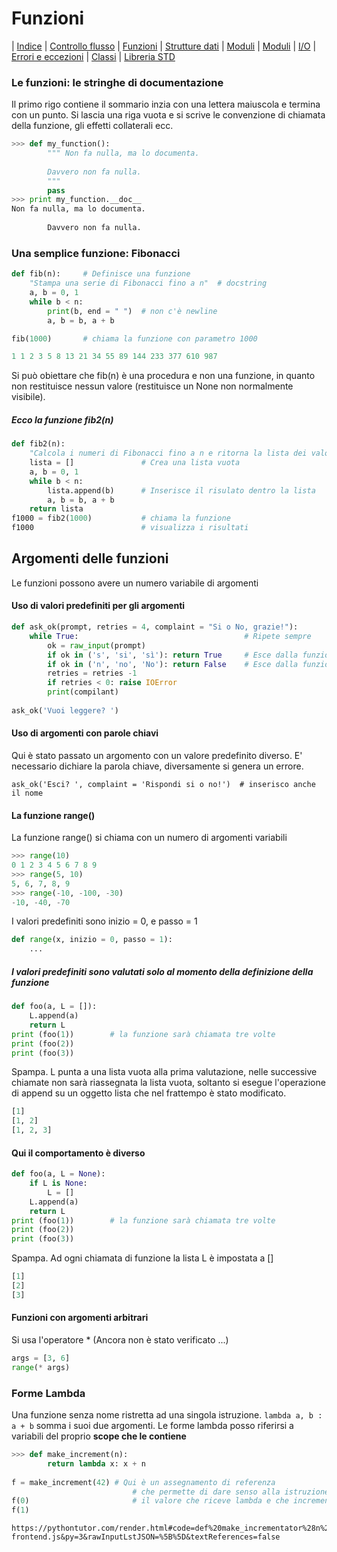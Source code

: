 # Funzioni

| [Indice](readme.md) | [Controllo flusso](flusso.md) | [Funzioni](funzioni.md) | [Strutture dati](strutture.md) | [Moduli](moduli.md) | [Moduli](moduli.md) | [I/O](io.md) | [Errori e eccezioni](errori.md) | [Classi](classi.md) | [Libreria STD](libreria.md)

### Le funzioni: le stringhe di documentazione
Il primo rigo contiene il sommario inzia con una lettera maiuscola e termina con un punto.
Si lascia una riga vuota e si scrive le convenzione di chiamata della funzione,
gli effetti collaterali ecc.
```PYTHON
>>> def my_function():
        """ Non fa nulla, ma lo documenta.
        
        Davvero non fa nulla.
        """
        pass
>>> print my_function.__doc__
Non fa nulla, ma lo documenta.
        
        Davvero non fa nulla.

```
### Una semplice funzione: Fibonacci 
```PYTHON
def fib(n):     # Definisce una funzione
    "Stampa una serie di Fibonacci fino a n"  # docstring
    a, b = 0, 1
    while b < n:
        print(b, end = " ")  # non c'è newline
        a, b = b, a + b

fib(1000)       # chiama la funzione con parametro 1000

1 1 2 3 5 8 13 21 34 55 89 144 233 377 610 987 
```
Si può obiettare che fib(n) è una procedura e non una funzione, in quanto
non restituisce nessun valore (restituisce un None non normalmente visibile).

##### Ecco la funzione fib2(n)
```PYTHON
def fib2(n):
    "Calcola i numeri di Fibonacci fino a n e ritorna la lista dei valori"
    lista = []               # Crea una lista vuota
    a, b = 0, 1
    while b < n:
        lista.append(b)      # Inserisce il risulato dentro la lista
        a, b = b, a + b
    return lista
f1000 = fib2(1000)           # chiama la funzione
f1000                        # visualizza i risultati
```

## Argomenti delle funzioni

Le funzioni possono avere un numero variabile di argomenti

#### Uso di valori predefiniti per gli argomenti


```PYTHON
def ask_ok(prompt, retries = 4, complaint = "Si o No, grazie!"):
    while True:                                     # Ripete sempre
        ok = raw_input(prompt)
        if ok in ('s', 'si', 'sì'): return True     # Esce dalla funzione
        if ok in ('n', 'no', 'No'): return False    # Esce dalla funzione
        retries = retries -1
        if retries < 0: raise IOError
        print(compilant)
        
ask_ok('Vuoi leggere? ')
```
#### Uso di argomenti con parole chiavi
Qui è stato passato un argomento con un valore predefinito diverso.
E' necessario dichiare la parola chiave, diversamente si genera un errore.
```
ask_ok('Esci? ', complaint = 'Rispondi si o no!')  # inserisco anche il nome
```
#### La funzione range()
La funzione range() si chiama con un numero di argomenti variabili

```PYTHON
>>> range(10)
0 1 2 3 4 5 6 7 8 9
>>> range(5, 10)
5, 6, 7, 8, 9
>>> range(-10, -100, -30)
-10, -40, -70
```
I valori predefiniti sono inizio = 0, e passo = 1
```PYTHON
def range(x, inizio = 0, passo = 1):
    ...
```


##### I valori predefiniti sono valutati solo al momento della definizione della funzione

```PYTHON
def foo(a, L = []):
    L.append(a)
    return L  
print (foo(1))        # la funzione sarà chiamata tre volte
print (foo(2))
print (foo(3))
```
Spampa. L punta a una lista vuota alla prima valutazione, nelle successive chiamate non sarà
riassegnata la lista vuota, soltanto si esegue l'operazione di append su un oggetto lista
che nel frattempo è stato modificato.
```PYTHON
[1]
[1, 2]
[1, 2, 3]
```
#### Qui il comportamento è diverso
```PYTHON
def foo(a, L = None):
    if L is None:
        L = []
    L.append(a)
    return L
print (foo(1))        # la funzione sarà chiamata tre volte
print (foo(2))
print (foo(3))
```
Spampa. Ad ogni chiamata di funzione la lista L è impostata a []
```PYTHON
[1]
[2]
[3]
```
#### Funzioni con argomenti arbitrari
Si usa l'operatore * (Ancora non è stato verificato ...)
```PYTHON
args = [3, 6]
range(* args)
```

### Forme Lambda

Una funzione senza nome ristretta ad una singola istruzione. 
`lambda a, b : a + b` somma i suoi due argomenti. Le forme lambda posso riferirsi
a variabili del proprio __scope che le contiene__
```PYTHON
>>> def make_increment(n):
        return lambda x: x + n
        
f = make_increment(42) # Qui è un assegnamento di referenza
                           # che permette di dare senso alla istruzione f(x)
f(0)                       # il valore che riceve lambda e che incrementa con 42
f(1)
```
```
https://pythontutor.com/render.html#code=def%20make_incrementator%28n%29%3A%0A%20%20%20%20%20%20%20%20return%20lambda%20a,%20b%3A%20a%20%2B%20b%20%20%2B%20n%0A%20%20%20%20%20%20%20%20%0Af%20%3D%20make_incrementator%2822%29%0Ax%20%3D%20f%280,5%29%0Aprint%28x%29%0Ax%20%3D%20f%281,7%29%0Aprint%28x%29&cumulative=false&curInstr=15&heapPrimitives=nevernest&mode=display&origin=opt-frontend.js&py=3&rawInputLstJSON=%5B%5D&textReferences=false
```






